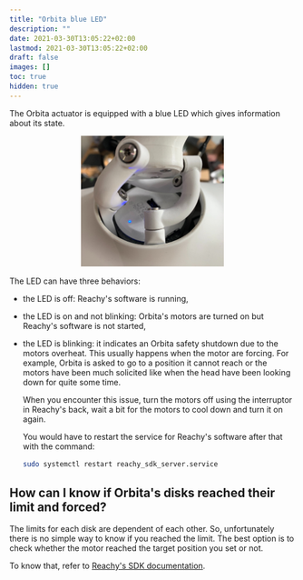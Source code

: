 ```yaml
---
title: "Orbita blue LED"
description: ""
date: 2021-03-30T13:05:22+02:00
lastmod: 2021-03-30T13:05:22+02:00
draft: false
images: []
toc: true
hidden: true
---
```


The Orbita actuator is equipped with a blue LED which gives information about its state.

<p align="center">
  <img src="orbita_led.jpeg" alt="drawing" width="50%"/>
</p>

The LED can have three behaviors:

- the LED is off: Reachy's software is running,
- the LED is on and not blinking: Orbita's motors are turned on but Reachy's software is not started,
- the LED is blinking: it indicates an Orbita safety shutdown due to the motors overheat. This usually happens when the motor are forcing. For example, Orbita is asked to go to a position it cannot reach or the motors have been much solicited like when the head have been looking down for quite some time.
    
    When you encounter this issue, turn the motors off using the interruptor in Reachy's back, wait a bit for the motors to cool down and turn it on again. 
    
    You would have to restart the service for Reachy's software after that with the command:
    
    ```bash
    sudo systemctl restart reachy_sdk_server.service
    ```
    

## How can I know if Orbita's disks reached their limit and forced?

The limits for each disk are dependent of each other. So, unfortunately there is no simple way to know if you reached the limit. The best option is to check whether the motor reached the target position you set or not.

To know that, refer to [Reachy's SDK documentation](https://docs.pollen-robotics.com/sdk/first-moves/head/).

